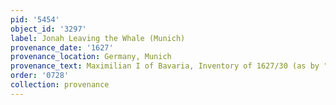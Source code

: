 ```yaml
---
pid: '5454'
object_id: '3297'
label: Jonah Leaving the Whale (Munich)
provenance_date: '1627'
provenance_location: Germany, Munich
provenance_text: Maximilian I of Bavaria, Inventory of 1627/30 (as by "Prügel")
order: '0728'
collection: provenance
---
```

